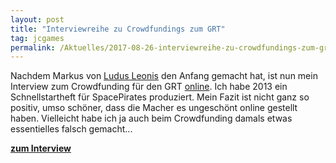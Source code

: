 ```yaml
---
layout: post
title: "Interviewreihe zu Crowdfundings zum GRT"
tag: jcgames
permalink: /Aktuelles/2017-08-26-interviewreihe-zu-crowdfundings-zum-grt
---
```


Nachdem Markus von [Ludus Leonis](http://ludus-leonis.com/) den Anfang gemacht hat, ist nun mein Interview zum Crowdfunding für den GRT [online](https://www.gratisrollenspieltag.de/2017/08/26/crowdfundings-zum-grt-jcgames-spacepirates/). Ich habe 2013 ein Schnellstartheft für SpacePirates produziert. Mein Fazit ist nicht ganz so positiv, umso schöner, dass die Macher es ungeschönt online gestellt haben. Vielleicht habe ich ja auch beim Crowdfunding damals etwas essentielles falsch gemacht...

**[zum Interview](https://www.gratisrollenspieltag.de/2017/08/26/crowdfundings-zum-grt-jcgames-spacepirates/)**


